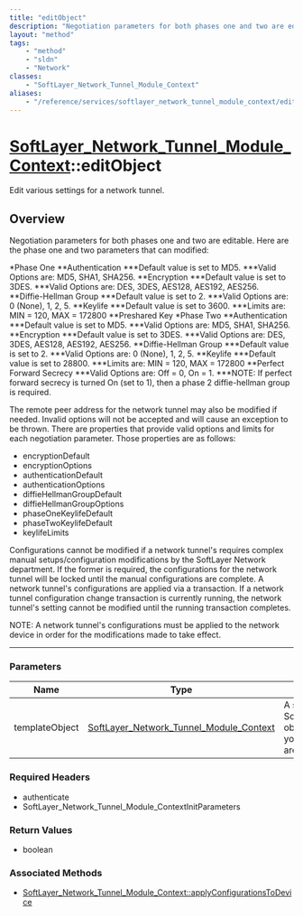 ```yaml
---
title: "editObject"
description: "Negotiation parameters for both phases one and two are editable. Here are the phase one and two parameters that can modi... "
layout: "method"
tags:
    - "method"
    - "sldn"
    - "Network"
classes:
    - "SoftLayer_Network_Tunnel_Module_Context"
aliases:
    - "/reference/services/softlayer_network_tunnel_module_context/editObject"
---
```

# [SoftLayer_Network_Tunnel_Module_Context](/reference/services/SoftLayer_Network_Tunnel_Module_Context)::editObject

Edit various settings for a network tunnel.


## Overview 
Negotiation parameters for both phases one and two are editable. Here are the phase one and two parameters that can modified: 


*Phase One
**Authentication
***Default value is set to MD5.
***Valid Options are: MD5, SHA1, SHA256.
**Encryption
***Default value is set to 3DES.
***Valid Options are: DES, 3DES, AES128, AES192, AES256.
**Diffie-Hellman Group
***Default value is set to 2.
***Valid Options are: 0 (None), 1, 2, 5.
**Keylife
***Default value is set to 3600.
***Limits are:  MIN = 120, MAX = 172800
**Preshared Key
*Phase Two
**Authentication
***Default value is set to MD5.
***Valid Options are: MD5, SHA1, SHA256.
**Encryption
***Default value is set to 3DES.
***Valid Options are: DES, 3DES, AES128, AES192, AES256.
**Diffie-Hellman Group
***Default value is set to 2.
***Valid Options are: 0 (None), 1, 2, 5.
**Keylife
***Default value is set to 28800.
***Limits are:  MIN = 120, MAX = 172800
**Perfect Forward Secrecy
***Valid Options are: Off = 0, On = 1.
***NOTE:  If perfect forward secrecy is turned On (set to 1), then a phase 2 diffie-hellman group is required.


The remote peer address for the network tunnel may also be modified if needed.  Invalid options will not be accepted and will cause an exception to be thrown.  There are properties that provide valid options and limits for each negotiation parameter.  Those properties are as follows: 
* encryptionDefault
* encryptionOptions
* authenticationDefault
* authenticationOptions
* diffieHellmanGroupDefault
* diffieHellmanGroupOptions
* phaseOneKeylifeDefault
* phaseTwoKeylifeDefault
* keylifeLimits


Configurations cannot be modified if a network tunnel's requires complex manual setups/configuration modifications by the SoftLayer Network department.  If the former is required, the configurations for the network tunnel will be locked until the manual configurations are complete. A network tunnel's configurations are applied via a transaction.  If a network tunnel configuration change transaction is currently running, the network tunnel's setting cannot be modified until the running transaction completes. 

NOTE:  A network tunnel's configurations must be applied to the network device in order for the modifications made to take effect. 

-----

### Parameters 
|Name | Type | Description |
| --- | --- | --- |
|templateObject| <a href='/reference/datatypes/SoftLayer_Network_Tunnel_Module_Context'>SoftLayer_Network_Tunnel_Module_Context </a>| A skeleton SoftLayer_Network_Tunnel_Module_Context object with only the properties defined that you wish to change. Unchanged properties are left alone.|


### Required Headers
* authenticate
* SoftLayer_Network_Tunnel_Module_ContextInitParameters


### Return Values
* boolean


### Associated Methods

*  [SoftLayer_Network_Tunnel_Module_Context::applyConfigurationsToDevice](/reference/services/SoftLayer_Network_Tunnel_Module_Context/applyConfigurationsToDevice )




